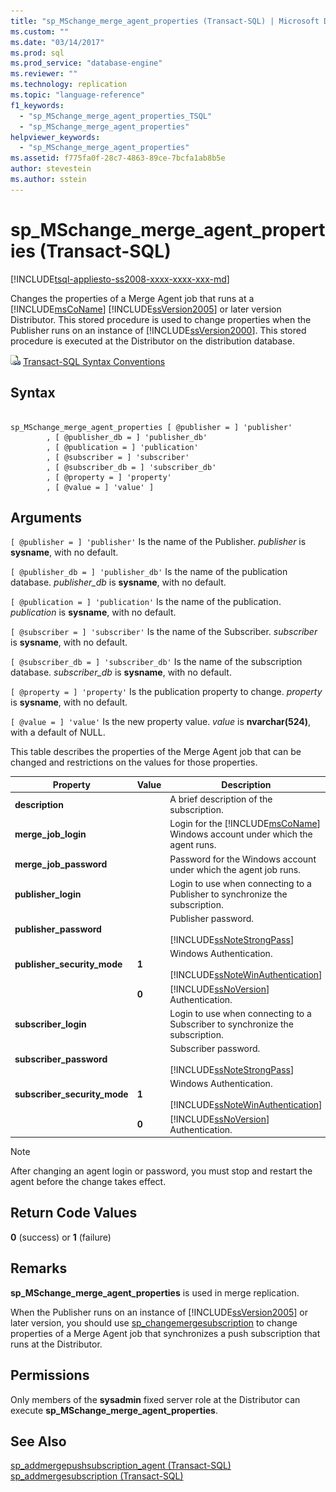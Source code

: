 ```yaml
---
title: "sp_MSchange_merge_agent_properties (Transact-SQL) | Microsoft Docs"
ms.custom: ""
ms.date: "03/14/2017"
ms.prod: sql
ms.prod_service: "database-engine"
ms.reviewer: ""
ms.technology: replication
ms.topic: "language-reference"
f1_keywords: 
  - "sp_MSchange_merge_agent_properties_TSQL"
  - "sp_MSchange_merge_agent_properties"
helpviewer_keywords: 
  - "sp_MSchange_merge_agent_properties"
ms.assetid: f775fa0f-28c7-4863-89ce-7bcfa1ab8b5e
author: stevestein
ms.author: sstein
---
```

# sp_MSchange_merge_agent_properties (Transact-SQL)
[!INCLUDE[tsql-appliesto-ss2008-xxxx-xxxx-xxx-md](../../includes/tsql-appliesto-ss2008-xxxx-xxxx-xxx-md.md)]

  Changes the properties of a Merge Agent job that runs at a [!INCLUDE[msCoName](../../includes/msconame-md.md)] [!INCLUDE[ssVersion2005](../../includes/ssversion2005-md.md)] or later version Distributor. This stored procedure is used to change properties when the Publisher runs on an instance of [!INCLUDE[ssVersion2000](../../includes/ssversion2000-md.md)]. This stored procedure is executed at the Distributor on the distribution database.  
  
 ![Topic link icon](../../database-engine/configure-windows/media/topic-link.gif "Topic link icon") [Transact-SQL Syntax Conventions](../../t-sql/language-elements/transact-sql-syntax-conventions-transact-sql.md)  
  
## Syntax  
  
```  
  
sp_MSchange_merge_agent_properties [ @publisher = ] 'publisher'  
        , [ @publisher_db = ] 'publisher_db'  
        , [ @publication = ] 'publication'   
        , [ @subscriber = ] 'subscriber'   
        , [ @subscriber_db = ] 'subscriber_db'   
        , [ @property = ] 'property'   
        , [ @value = ] 'value' ]  
```  
  
## Arguments  
`[ @publisher = ] 'publisher'`
 Is the name of the Publisher. *publisher* is **sysname**, with no default.  
  
`[ @publisher_db = ] 'publisher_db'`
 Is the name of the publication database. *publisher_db* is **sysname**, with no default.  
  
`[ @publication = ] 'publication'`
 Is the name of the publication. *publication* is **sysname**, with no default.  
  
`[ @subscriber = ] 'subscriber'`
 Is the name of the Subscriber. *subscriber* is **sysname**, with no default.  
  
`[ @subscriber_db = ] 'subscriber_db'`
 Is the name of the subscription database. *subscriber_db* is **sysname**, with no default.  
  
`[ @property = ] 'property'`
 Is the publication property to change. *property* is **sysname**, with no default.  
  
`[ @value = ] 'value'`
 Is the new property value. *value* is **nvarchar(524)**, with a default of NULL.  
  
 This table describes the properties of the Merge Agent job that can be changed and restrictions on the values for those properties.  
  
|Property|Value|Description|  
|--------------|-----------|-----------------|  
|**description**||A brief description of the subscription.|  
|**merge_job_login**||Login for the [!INCLUDE[msCoName](../../includes/msconame-md.md)] Windows account under which the agent runs.|  
|**merge_job_password**||Password for the Windows account under which the agent job runs.|  
|**publisher_login**||Login to use when connecting to a Publisher to synchronize the subscription.|  
|**publisher_password**||Publisher password.<br /><br /> [!INCLUDE[ssNoteStrongPass](../../includes/ssnotestrongpass-md.md)]|  
|**publisher_security_mode**|**1**|Windows Authentication.<br /><br /> [!INCLUDE[ssNoteWinAuthentication](../../includes/ssnotewinauthentication-md.md)]|  
||**0**|[!INCLUDE[ssNoVersion](../../includes/ssnoversion-md.md)] Authentication.|  
|**subscriber_login**||Login to use when connecting to a Subscriber to synchronize the subscription.|  
|**subscriber_password**||Subscriber password.<br /><br /> [!INCLUDE[ssNoteStrongPass](../../includes/ssnotestrongpass-md.md)]|  
|**subscriber_security_mode**|**1**|Windows Authentication.<br /><br /> [!INCLUDE[ssNoteWinAuthentication](../../includes/ssnotewinauthentication-md.md)]|  
||**0**|[!INCLUDE[ssNoVersion](../../includes/ssnoversion-md.md)] Authentication.|  
  
> [!NOTE]  
>  After changing an agent login or password, you must stop and restart the agent before the change takes effect.  
  
## Return Code Values  
 **0** (success) or **1** (failure)  
  
## Remarks  
 **sp_MSchange_merge_agent_properties** is used in merge replication.  
  
 When the Publisher runs on an instance of [!INCLUDE[ssVersion2005](../../includes/ssversion2005-md.md)] or later version, you should use [sp_changemergesubscription](../../relational-databases/system-stored-procedures/sp-changemergesubscription-transact-sql.md) to change properties of a Merge Agent job that synchronizes a push subscription that runs at the Distributor.  
  
## Permissions  
 Only members of the **sysadmin** fixed server role at the Distributor can execute **sp_MSchange_merge_agent_properties**.  
  
## See Also  
 [sp_addmergepushsubscription_agent &#40;Transact-SQL&#41;](../../relational-databases/system-stored-procedures/sp-addmergepushsubscription-agent-transact-sql.md)   
 [sp_addmergesubscription &#40;Transact-SQL&#41;](../../relational-databases/system-stored-procedures/sp-addmergesubscription-transact-sql.md)  
  
  
